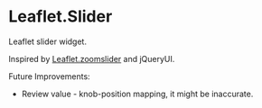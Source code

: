 Leaflet.Slider
==============

Leaflet slider widget.

Inspired by [Leaflet.zoomslider](https://github.com/kartena/Leaflet.zoomslider) and jQueryUI.

Future Improvements:

* Review value - knob-position mapping, it might be inaccurate.
